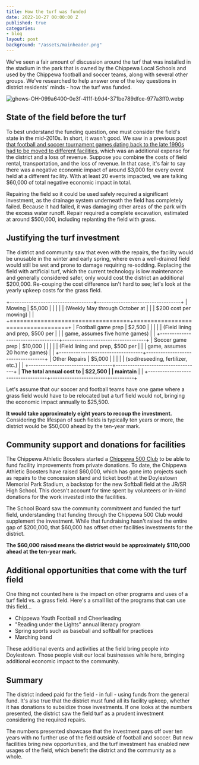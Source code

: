 ```yaml
---
title: How the turf was funded
date: 2022-10-27 00:00:00 Z
published: true
categories:
- blog
layout: post
background: "/assets/mainheader.png"
---
```


We've seen a fair amount of discussion around the turf that was
installed in the stadium in the park that is owned by the Chippewa Local
Schools and used by the Chippewa football and soccer teams, along with
several other groups. We've researched to help answer one of the key
questions in district residents\' minds - how the turf was funded.

![ghows-OH-099a6400-0e3f-411f-b9d4-371be789dfce-977a3ff0.webp]({{site.baseurl}}/media/ghows-OH-099a6400-0e3f-411f-b9d4-371be789dfce-977a3ff0.webp)

## State of the field before the turf

To best understand the funding question, one must consider the field\'s
state in the mid-2010s. In short, it wasn't good. We saw in a previous
post [that football and soccer tournament games dating back to the late
1990s had to be moved to different
facilities](file:////blog/2022/09/30/why-quality-athletic-facilities-benefit-our-students-and-community.html),
which was an additional expense for the district and a loss of revenue.
Suppose you combine the costs of field rental, transportation, and the
loss of revenue. In that case, it's fair to say there was a negative
economic impact of around \$3,000 for every event held at a different
facility. With at least 20 events impacted, we are talking \$60,000 of
total negative economic impact in total.

Repairing the field so it could be used safely required a significant
investment, as the drainage system underneath the field has completely
failed. Because it had failed, it was damaging other areas of the park
with the excess water runoff. Repair required a complete excavation,
estimated at around \$500,000, including replanting the field with
grass.

## Justifying the turf investment

The district and community saw that even with the repairs, the facility
would be unusable in the winter and early spring, where even a
well-drained field would still be wet and prone to damage requiring
re-sodding. Replacing the field with artificial turf, which the current
technology is low maintenance and generally considered safer, only would
cost the district an additional \$200,000. Re-couping the cost
difference isn't hard to see; let's look at the yearly upkeep costs for
the grass field.

+-----------------------------------+-----------------------------------+
| Mowing                            | \$5,000                           |
|                                   |                                   |
| (Weekly May through October at    |                                   |
| \$200 cost per mowing)            |                                   |
+===================================+===================================+
| Football game prep                | \$2,500                           |
|                                   |                                   |
| (Field lining and prep, \$500 per |                                   |
| game, assumes five home games)    |                                   |
+-----------------------------------+-----------------------------------+
| Soccer game prep                  | \$10,000                          |
|                                   |                                   |
| (Field lining and prep, \$500 per |                                   |
| game, assumes 20 home games)      |                                   |
+-----------------------------------+-----------------------------------+
| Other Repairs                     | \$5,000                           |
|                                   |                                   |
| (sod/reseeding, fertilizer, etc.) |                                   |
+-----------------------------------+-----------------------------------+
| **The total annual cost to        | **\$22,500**                      |
| maintain**                        |                                   |
+-----------------------------------+-----------------------------------+

Let's assume that our soccer and football teams have one game where a
grass field would have to be relocated but a turf field would not,
bringing the economic impact annually to \$25,500.

**It would take approximately eight years to recoup the investment.**
Considering the lifespan of such fields is typically ten years or more,
the district would be \$50,000 ahead by the ten-year mark.

## Community support and donations for facilities

The Chippewa Athletic Boosters started a [Chippewa 500
Club](https://www.the-daily-record.com/story/news/2019/06/13/chippewa-promoting-fundraising-moving-ahead/4920311007/)
to be able to fund facility improvements from private donations. To
date, the Chippewa Athletic Boosters have raised \$60,000, which has
gone into projects such as repairs to the concession stand and ticket
booth at the Doylestown Memorial Park Stadium, a backstop for the new
Softball field at the JR/SR High School. This doesn't account for time
spent by volunteers or in-kind donations for the work invested into the
facilities.

The School Board saw the community commitment and funded the turf field,
understanding that funding through the Chippewa 500 Club would
supplement the investment. While that fundraising hasn't raised the
entire gap of \$200,000, that \$60,000 has offset other facilities
investments for the district.

**The \$60,000 raised means the district would be approximately
\$110,000 ahead at the ten-year mark.**

## Additional opportunities that come with the turf field

One thing not counted here is the impact on other programs and uses of a
turf field vs. a grass field. Here's a small list of the programs that
can use this field...

-   Chippewa Youth Football and Cheerleading
-   "Reading under the Lights" annual literacy program
-   Spring sports such as baseball and softball for practices
-   Marching band

These additional events and activities at the field bring people into
Doylestown. Those people visit our local businesses while here, bringing
additional economic impact to the community.

## Summary

The district indeed paid for the field - in full - using funds from the
general fund. It's also true that the district must fund all its
facility upkeep, whether it has donations to subsidize those
investments. If one looks at the numbers presented, the district saw the
field turf as a prudent investment considering the required repairs.

The numbers presented showcase that the investment pays off over ten
years with no further use of the field outside of football and soccer.
But new facilities bring new opportunities, and the turf investment has
enabled new usages of the field, which benefit the district and the
community as a whole.
